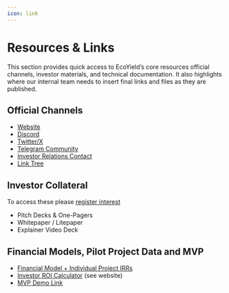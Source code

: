 ```yaml
---
icon: link
---
```


# Resources & Links

This section provides quick access to EcoYield’s core resources official channels, investor materials, and technical documentation. It also highlights where our internal team needs to insert final links and files as they are published.

## Official Channels

* [Website](https://ecoyield.io)
* [Discord](https://t.co/ncuW7ebDEp)
* [Twitter/X](https://x.com/eco_yield/)
* [Telegram Community](https://t.me/ecoyieldio)
* [Investor Relations Contact](https://form.typeform.com/to/QeJHB8H0)
* [Link Tree](https://linktr.ee/ecoyieldio)

## Investor Collateral

To access these please [register interest](https://form.typeform.com/to/QeJHB8H0)&#x20;

* Pitch Decks & One-Pagers
* Whitepaper / Litepaper
* Explainer Video Deck

## Financial Models, Pilot Project Data and MVP

* [Financial Model + Individual Project IRRs](https://drive.google.com/drive/folders/16ySCsSUEpjJ9CjfU40Qrs9GmiaRbH8y1?usp=sharing)
* [Investor ROI Calculator](https://ecoyield.io/) (see website)
* [MVP Demo Link](https://www.figma.com/proto/FAFarfPNHsJJYKuW1JtwQj/EcoYield-MVP?content-scaling=fixed\&kind=proto\&node-id=70-4426\&page-id=1%3A21\&scaling=min-zoom\&starting-point-node-id=324%3A6681)
